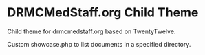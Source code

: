 DRMCMedStaff.org Child Theme
============================

Child theme for drmcmedstaff.org based on TwentyTwelve.

Custom showcase.php to list documents in a specified directory.

